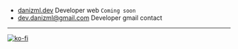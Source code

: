 * [danizml.dev](https://danizml.dev/) Developer web `Coming soon`
* dev.danizml@gmail.com Developer gmail contact

---

[![ko-fi](https://ko-fi.com/img/githubbutton_sm.svg)](https://ko-fi.com/O4O2FXPSU)
